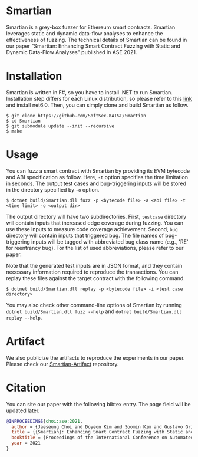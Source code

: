 Smartian
========

Smartian is a grey-box fuzzer for Ethereum smart contracts. Smartian leverages
static and dynamic data-flow analyses to enhance the effectiveness of fuzzing.
The technical details of Smartian can be found in our paper "Smartian: Enhancing
Smart Contract Fuzzing with Static and Dynamic Data-Flow Analyses" published in
ASE 2021.

# Installation

Smartian is written in F#, so you have to install .NET to run Smartian.
Installation step differs for each Linux distribution, so please refer to this
[link](https://docs.microsoft.com/en-us/dotnet/core/install/) and install
net6.0. Then, you can simply clone and build Smartian as follow.

```
$ git clone https://github.com/SoftSec-KAIST/Smartian
$ cd Smartian
$ git submodule update --init --recursive
$ make
```

# Usage

You can fuzz a smart contract with Smartian by providing its EVM bytecode and
ABI specification as follow. Here, `-t` option specifies the time limitation in
seconds. The output test cases and bug-triggering inputs will be stored in the
directory specified by `-o` option.

```
$ dotnet build/Smartian.dll fuzz -p <bytecode file> -a <abi file> -t <time limit> -o <output dir>
```

The output directory will have two subdirectories. First, `testcase` directory
will contain inputs that increased edge coverage during fuzzing. You can use
these inputs to measure code coverage achievement. Second, `bug` directory will
contain inputs that triggered bug. The file names of bug-triggering inputs will
be tagged with abbreviated bug class name (e.g., 'RE' for reentrancy bug).  For
the list of used abbreviations, please refer to our paper.

Note that the generated test inputs are in JSON format, and they contain
necessary information required to reproduce the transactions. You can replay
these files against the target contract with the following command.

```
$ dotnet build/Smartian.dll replay -p <bytecode file> -i <test case directory>
```
You may also check other command-line options of Smartian by running `dotnet
build/Smartian.dll fuzz --help` and `dotnet build/Smartian.dll replay --help`.

# Artifact

We also publicize the artifacts to reproduce the experiments in our paper.
Please check our
[Smartian-Artifact](https://github.com/SoftSec-KAIST/Smartian-Artifact)
repository.

# Citation

You can site our paper with the following bibtex entry. The page field will be
updated later.
```bibtex
@INPROCEEDINGS{choi:ase:2021,
  author = {Jaeseung Choi and Doyeon Kim and Soomin Kim and Gustavo Grieco and Alex Groce and Sang Kil Cha},
  title = {{Smartian}: Enhancing Smart Contract Fuzzing with Static and Dynamic Data-Flow Analyses},
  booktitle = {Proceedings of the International Conference on Automated Software Engineering},
  year = 2021
}
```
